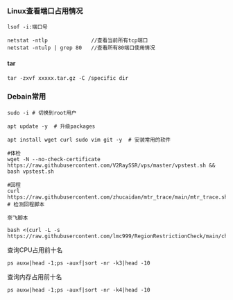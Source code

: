 ### Linux查看端口占用情况
```shell
lsof -i:端口号

netstat -ntlp              //查看当前所有tcp端口
netstat -ntulp | grep 80   //查看所有80端口使用情况
```

#### tar
```shell
tar -zxvf xxxxx.tar.gz -C /specific dir 
```

### Debain常用
```shell
sudo -i # 切换到root用户

apt update -y  # 升级packages

apt install wget curl sudo vim git -y  # 安装常用的软件

#体检
wget -N --no-check-certificate https://raw.githubusercontent.com/V2RaySSR/vps/master/vpstest.sh && bash vpstest.sh

#回程
curl https://raw.githubusercontent.com/zhucaidan/mtr_trace/main/mtr_trace.sh|bash  # 检测回程脚本

奈飞脚本

bash <(curl -L -s https://raw.githubusercontent.com/lmc999/RegionRestrictionCheck/main/check.sh)
```


查询CPU占用前十名
```shell
ps auxw|head -1;ps -auxf|sort -nr -k3|head -10
```

查询内存占用前十名
```shell
ps auxw|head -1;ps -auxf|sort -nr -k4|head -10
```
